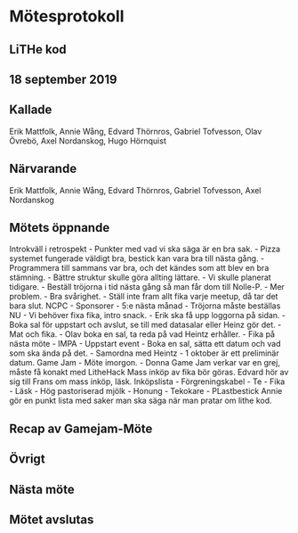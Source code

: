 # Mötesprotokoll

## LiTHe kod

## 18 september 2019

## Kallade
Erik Mattfolk, Annie Wång, Edvard Thörnros, Gabriel Tofvesson, Olav Övrebö, Axel Nordanskog, Hugo Hörnquist

## Närvarande
Erik Mattfolk, Annie Wång, Edvard Thörnros, Gabriel Tofvesson, Axel Nordanskog

## Mötets öppnande

Introkväll i retrospekt
    - Punkter med vad vi ska säga är en bra sak.
    - Pizza systemet fungerade väldigt bra, bestick kan vara bra till nästa gång.
    - Programmera till sammans var bra, och det kändes som att blev en bra stämning.
    - Bättre struktur skulle göra allting lättare.
    - Vi skulle planerat tidigare.
    - Beställ tröjorna i tid nästa gång så man får dom till Nolle-P.
    - Mer problem.
    - Bra svårighet.
    - Ställ inte fram allt fika varje meetup, då tar det bara slut.
NCPC
    - Sponsorer
        - 5:e nästa månad
        - Tröjorna måste beställas NU
        - Vi behöver fixa fika, intro snack.
        - Erik ska få upp loggorna på sidan.
        - Boka sal för uppstart och avslut, se till med datasalar eller Heinz gör det.
        - Mat och fika.
        - Olav boka en sal, ta reda på vad Heintz erhåller.
        - Fika på nästa möte
    - IMPA
        - Uppstart event
        - Boka en sal, sätta ett datum och vad som ska ända på det.
        - Samordna med Heintz
        - 1 oktober är ett preliminär datum.
Game Jam
    - Möte imorgon.
    - Donna Game Jam verkar var en grej, måste få konakt med LitheHack
Mass inköp av fika bör göras.
Edvard hör av sig till Frans om mass inköp, läsk.
Inköpslista
    - Förgreningskabel
    - Te
    - Fika
    - Läsk
    - Hög pastoriserad mjölk
    - Honung
    - Tekokare
    - PLastbestick
Annie gör en punkt lista med saker man ska säga när man pratar om lithe kod.


## Recap av Gamejam-Möte


## Övrigt

## Nästa möte

## Mötet avslutas

